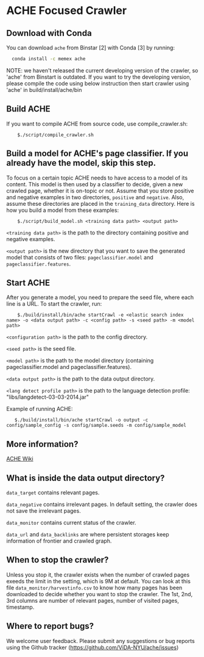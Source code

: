 ACHE Focused Crawler
============

Download with Conda
---------------------------------------------

You can download `ache` from Binstar [2] with Conda [3] by running:

```bash
  conda install -c memex ache
```
NOTE: we haven't released the current developing version of the crawler, so 'ache' from Binstart is outdated.
If you want to try the developing version, please compile the code using below instruction then start crawler using 'ache' in build/install/ache/bin

Build ACHE
--------------------------------------------
If you want to compile ACHE from source code, use compile_crawler.sh:

        $./script/compile_crawler.sh
  
  
Build a model for ACHE's page classifier. If you already have the model, skip this step.
--------------------------------------------
To focus on a certain topic ACHE needs to have access to a model of its content. This model is then 
used by a classifier to decide, given a new crawled page, whether it is on-topic or not. Assume that you store positive and negative examples in two directories, `positive` and `negative`. Also, assume these directories are placed in the `training_data` directory. Here is how you build a model from these examples:
    
        $./script/build_model.sh <training data path> <output path>

`<training data path>` is the path to the directory containing positive and negative examples.

`<output path>` is the new directory that you want to save the generated model that consists of two files: `pageclassifier.model` and `pageclassifier.features`. 
  

Start ACHE
--------------------------------------------
After you generate a model, you need to prepare the seed file, where each line is a URL. To start the crawler, run:

        $./build/install/bin/ache startCrawl -e <elastic search index name> -o <data output path> -c <config path> -s <seed path> -m <model path>


`<configuration path>` is the path to the config directory.

`<seed path>` is the seed file.

`<model path>` is the path to the model directory (containing pageclassifier.model and pageclassifier.features).

`<data output path>` is the path to the data output directory.

 `<lang detect profile path>` is the path to the language detection profile: "libs/langdetect-03-03-2014.jar"
 
 Example of running ACHE:
 
       $./build/install/bin/ache startCrawl -o output -c config/sample_config -s config/sample.seeds -m config/sample_model
        

More information?
-----------------------------------------------
[ACHE Wiki](https://github.com/ViDA-NYU/ache/wiki)

What is inside the data output directory?
-----------------------------------------------
`data_target` contains relevant pages.

`data_negative` contains irrelevant pages. In default setting, the crawler does not save the irrelevant pages.

`data_monitor` contains current status of the crawler.

`data_url` and `data_backlinks` are where persistent storages keep information of frontier and crawled graph.

When to stop the crawler?
----------------------------------------------
Unless you stop it, the crawler exists when the number of crawled pages exeeds the limit in the setting, which is 9M at default. You can look at this file `data_monitor/harvestinfo.csv` to know how many pages has been downloaded to decide whether you want to stop the crawler. The 1st, 2nd, 3rd columns are number of relevant pages, number of visited pages, timestamp.

Where to report bugs?
---------------------------------------------

We welcome user feedback. Please submit any suggestions or bug reports using the Github tracker (https://github.com/ViDA-NYU/ache/issues)



